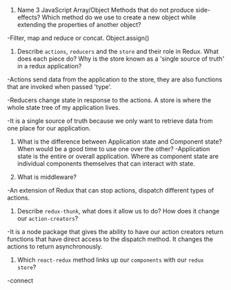 1.  Name 3 JavaScript Array/Object Methods that do not produce side-effects? Which method do we use to create a new object while extending the properties of another object?

-Filter, map and reduce or concat. Object.assign()

1.  Describe `actions`, `reducers` and the `store` and their role in Redux. What does each piece do? Why is the store known as a 'single source of truth' in a redux application?

-Actions send data from the application to the store, they are also functions that are invoked when passed 'type'. 

-Reducers change state in response to the actions. A store is where the whole state tree of my application lives.

-It is a single source of truth because we only want to retrieve data
from one place for our application.


1.  What is the difference between Application state and Component state? When would be a good time to use one over the other?
-Application state is the entire or overall application. Where as component state are individual components themselves that can
interact with state.


1.  What is middleware?

-An extension of Redux that can stop actions, dispatch different types of actions.

1.  Describe `redux-thunk`, what does it allow us to do? How does it change our `action-creators`?

-It is a node package that gives the ability to have our action creators
return functions that have direct access to the dispatch method. It changes the actions to return asynchronously. 


1.  Which `react-redux` method links up our `components` with our `redux store`?

-connect
